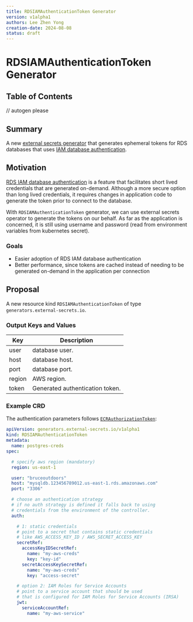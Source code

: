 ```yaml
---
title: RDSIAMAuthenticationToken Generator
version: v1alpha1
authors: Lee Zhen Yong
creation-date: 2024-08-08
status: draft
---
```

# RDSIAMAuthenticationToken Generator

## Table of Contents

<!-- toc -->
// autogen please
<!-- /toc -->

## Summary

A new [external secrets generator](https://external-secrets.io/latest/guides/generator/) that generates ephemeral tokens for RDS databases that uses [IAM database authentication](https://docs.aws.amazon.com/AmazonRDS/latest/UserGuide/UsingWithRDS.IAMDBAuth.html).

## Motivation

[RDS IAM database authentication](https://docs.aws.amazon.com/AmazonRDS/latest/UserGuide/UsingWithRDS.IAMDBAuth.html) is a feature that facilitates short lived credentials that are generated on-demand. Although a more secure option than long lived credentials, it requires changes in application code to generate the token prior to connect to the database.

With `RDSIAMAuthenticationToken` generator, we can use external secrets operator to generate the tokens on our behalf. As far as the application is concerned, it is still using username and password (read from environment variables from kubernetes secret).

### Goals

 - Easier adoption of RDS IAM database authentication
 - Better performance, since tokens are cached instead of needing to be generated on-demand in the application per connection

## Proposal

A new resource kind `RDSIAMAuthenticationToken` of type `generators.external-secrets.io`.

### Output Keys and Values

| Key      | Description                       |
| -------- | --------------------------------- |
| user     | database user.                    |
| host     | database host.                    |
| port     | database port.                    |
| region   | AWS region.                       |
| token    | Generated authentication token.   |

### Example CRD

The authentication parameters follows [`ECRAuthorizationToken`](https://external-secrets.io/latest/api/generator/ecr/):

```yaml
apiVersion: generators.external-secrets.io/v1alpha1
kind: RDSIAMAuthenticationToken
metadata:
  name: postgres-creds
spec:

  # specify aws region (mandatory)
  region: us-east-1

  user: "bruceoutdoors"
  host: "mysqldb.123456789012.us-east-1.rds.amazonaws.com"
  port: "3306"

  # choose an authentication strategy
  # if no auth strategy is defined it falls back to using
  # credentials from the environment of the controller.
  auth:

    # 1: static credentials
    # point to a secret that contains static credentials
    # like AWS_ACCESS_KEY_ID / AWS_SECRET_ACCESS_KEY
    secretRef:
      accessKeyIDSecretRef:
        name: "my-aws-creds"
        key: "key-id"
      secretAccessKeySecretRef:
        name: "my-aws-creds"
        key: "access-secret"

    # option 2: IAM Roles for Service Accounts
    # point to a service account that should be used
    # that is configured for IAM Roles for Service Accounts (IRSA)
    jwt:
      serviceAccountRef:
        name: "my-aws-service"
```
